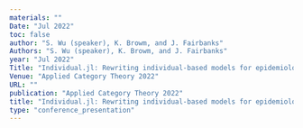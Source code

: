 ```yaml
---
materials: ""
Date: "Jul 2022"
toc: false
author: "S. Wu (speaker), K. Browm, and J. Fairbanks"
Authors: "S. Wu (speaker), K. Browm, and J. Fairbanks"
year: "Jul 2022"
Title: "Individual.jl: Rewriting individual-based models for epidemiology using graph rewriting"
Venue: "Applied Category Theory 2022"
URL: ""
publication: "Applied Category Theory 2022"
title: "Individual.jl: Rewriting individual-based models for epidemiology using graph rewriting"
type: "conference_presentation"
---
```


